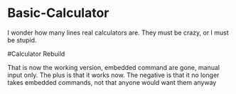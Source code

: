 # Basic-Calculator
I wonder how many lines real calculators are. They must be crazy, or I must be stupid.

#Calculator Rebuild

That is now the working version, embedded command are gone, manual input only.
The plus is that it works now.
The negative is that it no longer takes embedded commands, not that anyone would want them anyway
